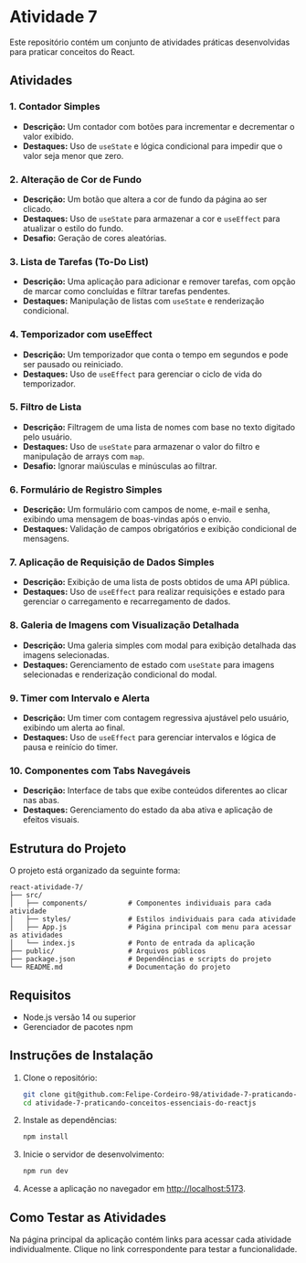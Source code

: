 # Atividade 7

Este repositório contém um conjunto de atividades práticas desenvolvidas para praticar conceitos do React. 

## Atividades

### 1. **Contador Simples**
- **Descrição:** Um contador com botões para incrementar e decrementar o valor exibido.
- **Destaques:** Uso de `useState` e lógica condicional para impedir que o valor seja menor que zero.

### 2. **Alteração de Cor de Fundo**
- **Descrição:** Um botão que altera a cor de fundo da página ao ser clicado.
- **Destaques:** Uso de `useState` para armazenar a cor e `useEffect` para atualizar o estilo do fundo.
- **Desafio:** Geração de cores aleatórias.

### 3. **Lista de Tarefas (To-Do List)**
- **Descrição:** Uma aplicação para adicionar e remover tarefas, com opção de marcar como concluídas e filtrar tarefas pendentes.
- **Destaques:** Manipulação de listas com `useState` e renderização condicional.

### 4. **Temporizador com useEffect**
- **Descrição:** Um temporizador que conta o tempo em segundos e pode ser pausado ou reiniciado.
- **Destaques:** Uso de `useEffect` para gerenciar o ciclo de vida do temporizador.

### 5. **Filtro de Lista**
- **Descrição:** Filtragem de uma lista de nomes com base no texto digitado pelo usuário.
- **Destaques:** Uso de `useState` para armazenar o valor do filtro e manipulação de arrays com `map`.
- **Desafio:** Ignorar maiúsculas e minúsculas ao filtrar.

### 6. **Formulário de Registro Simples**
- **Descrição:** Um formulário com campos de nome, e-mail e senha, exibindo uma mensagem de boas-vindas após o envio.
- **Destaques:** Validação de campos obrigatórios e exibição condicional de mensagens.

### 7. **Aplicação de Requisição de Dados Simples**
- **Descrição:** Exibição de uma lista de posts obtidos de uma API pública.
- **Destaques:** Uso de `useEffect` para realizar requisições e estado para gerenciar o carregamento e recarregamento de dados.

### 8. **Galeria de Imagens com Visualização Detalhada**
- **Descrição:** Uma galeria simples com modal para exibição detalhada das imagens selecionadas.
- **Destaques:** Gerenciamento de estado com `useState` para imagens selecionadas e renderização condicional do modal.

### 9. **Timer com Intervalo e Alerta**
- **Descrição:** Um timer com contagem regressiva ajustável pelo usuário, exibindo um alerta ao final.
- **Destaques:** Uso de `useEffect` para gerenciar intervalos e lógica de pausa e reinício do timer.

### 10. **Componentes com Tabs Navegáveis**
- **Descrição:** Interface de tabs que exibe conteúdos diferentes ao clicar nas abas.
- **Destaques:** Gerenciamento do estado da aba ativa e aplicação de efeitos visuais.

## Estrutura do Projeto

O projeto está organizado da seguinte forma:

```
react-atividade-7/
├── src/
│   ├── components/          # Componentes individuais para cada atividade
│   ├── styles/              # Estilos individuais para cada atividade
│   ├── App.js               # Página principal com menu para acessar as atividades
│   └── index.js             # Ponto de entrada da aplicação
├── public/                  # Arquivos públicos
├── package.json             # Dependências e scripts do projeto
└── README.md                # Documentação do projeto
```

## Requisitos

- Node.js versão 14 ou superior
- Gerenciador de pacotes npm

## Instruções de Instalação

1. Clone o repositório:
   ```bash
   git clone git@github.com:Felipe-Cordeiro-98/atividade-7-praticando-conceitos-essenciais-do-reactjs.git
   cd atividade-7-praticando-conceitos-essenciais-do-reactjs
   ```

2. Instale as dependências:
   ```bash
   npm install
   ```

3. Inicie o servidor de desenvolvimento:
   ```bash
   npm run dev
   ```

4. Acesse a aplicação no navegador em [http://localhost:5173](http://localhost:5173).

## Como Testar as Atividades

Na página principal da aplicação contém links para acessar cada atividade individualmente. Clique no link correspondente para testar a funcionalidade.
